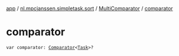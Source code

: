 [app](../../index.md) / [nl.mpcjanssen.simpletask.sort](../index.md) / [MultiComparator](index.md) / [comparator](.)

# comparator

`var comparator: `[`Comparator`](http://docs.oracle.com/javase/6/docs/api/java/util/Comparator.html)`<`[`Task`](../../nl.mpcjanssen.simpletask.task/-task/index.md)`>?`